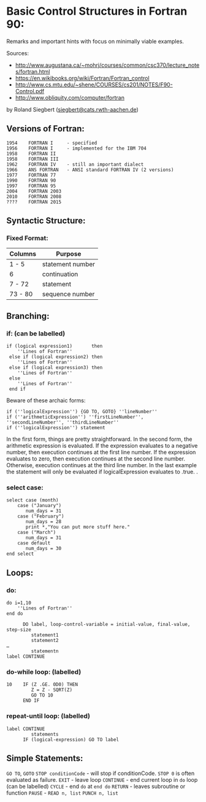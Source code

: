 # Basic Control Structures in Fortran 90:

Remarks and important hints with focus on minimally viable examples.

Sources:

* http://www.augustana.ca/~mohrj/courses/common/csc370/lecture_notes/fortran.html
* https://en.wikibooks.org/wiki/Fortran/Fortran_control
* http://www.cs.mtu.edu/~shene/COURSES/cs201/NOTES/F90-Control.pdf
* http://www.obliquity.com/computer/fortran

by Roland Siegbert (siegbert@cats.rwth-aachen.de)

## Versions of Fortran:

```
1954    FORTRAN I     - specified
1956    FORTRAN I     - implemented for the IBM 704
1958    FORTRAN II
1958    FORTRAN III
1962    FORTRAN IV    - still an important dialect
1966    ANS FORTRAN   - ANSI standard FORTRAN IV (2 versions)
1977    FORTRAN 77
1990    FORTRAN 90
1997    FORTRAN 95
2004    FORTRAN 2003
2010    FORTRAN 2008
????    FORTRAN 2015
```

## Syntactic Structure:

### Fixed Format:


| Columns | Purpose          |
|---------|------------------|
| 1 - 5   | statement number |
| 6       | continuation     |
| 7 - 72  | statement        |
| 73 - 80 | sequence number  |



## Branching:

### if: (can be labelled)

```
if (logical expression1)       then
    ''Lines of Fortran''
 else if (logical expression2) then
    ''Lines of Fortran''
 else if (logical expression3) then
    ''Lines of Fortran''
 else
    ''Lines of Fortran''
 end if
```

Beware of these archaic forms:

```
if (''logicalExpression'') {GO TO, GOTO} ''lineNumber''
if (''arithmeticExpression'') ''firstLineNumber'', ''secondLineNumber'', ''thirdLineNumber''
if (''logicalExpression'') statement
```

In the first form, things are pretty straightforward. In the second form, the arithmetic expression is evaluated. If the expression evaluates to a negative number, then execution continues at the first line number. If the expression evaluates to zero, then execution continues at the second line number. Otherwise, execution continues at the third line number. In the last example the statement will only be evaluated if logicalExpression evaluates to .true. .

### select case:

```
select case (month)
    case ("January")
       num_days = 31
    case ("February")
       num_days = 28
       print *,"You can put more stuff here."
    case ("March")
       num_days = 31
    case default
       num_days = 30
end select
```


## Loops:

### do:

```
do i=1,10
    ''Lines of Fortran''
end do
```

```
      DO label, loop-control-variable = initial-value, final-value, step-size
         statement1
         statement2
…
         statementn
label CONTINUE
```

### do-while loop: (labelled)

```
10    IF (Z .GE. 0D0) THEN
         Z = Z - SQRT(Z)
         GO TO 10
      END IF
```


### repeat-until loop: (labelled)

```
label CONTINUE
         statements
      IF (logical-expression) GO TO label
```

## Simple Statements:

`GO TO`, `GOTO`
`STOP conditionCode` - will stop if conditionCode. `STOP 0` is often evaluated as failure.
`EXIT` - leave loop
`CONTINUE` - end current loop in `do` loop (can be labelled)
`CYCLE` - end `do` at `end do`
`RETURN` - leaves subroutine or function
`PAUSE` -
`READ n, list`
`PUNCH n, list`
